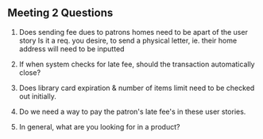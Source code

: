 ## Meeting 2 Questions ##
1. Does sending fee dues to patrons homes need to be apart of the user story
    Is it a req. you desire, to send a physical letter, ie. their home address will need to be inputted

2. If when system checks for late fee, should the transaction automatically close?

3. Does library card expiration & number of items limit need to be checked out initially.

4. Do we need a way to pay the patron's late fee's in these user stories.

5. In general, what are you looking for in a product?